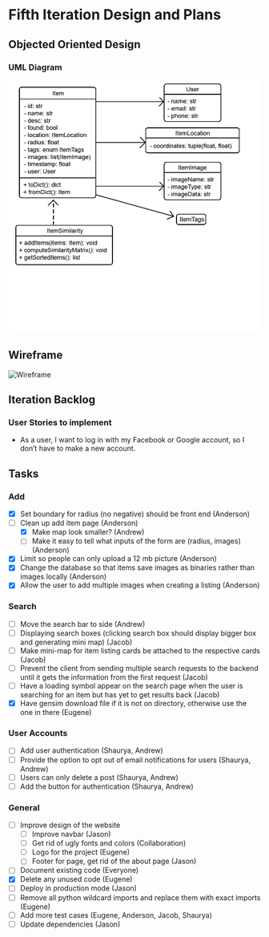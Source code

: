 # Fifth Iteration Design and Plans

## Objected Oriented Design

### UML Diagram

![UML Diagram](./additional/uml5.png)

## Wireframe

![Wireframe](./additional/wireframe3.bmp)

## Iteration Backlog

### User Stories to implement

* As a user, I want to log in with my Facebook or Google account, so I don’t have to make a new account.

## Tasks

### Add

* [X] Set boundary for radius (no negative) should be front end (Anderson)
* [ ] Clean up add item page (Anderson)
  * [X] Make map look smaller? (Andrew)
  * [ ] Make it easy to tell what inputs of the form are (radius, images) (Anderson)
* [X] Limit so people can only upload a 12 mb picture (Anderson)
* [X] Change the database so that items save images as binaries rather than images locally (Anderson)
* [X] Allow the user to add multiple images when creating a listing (Anderson)

### Search

* [ ] Move the search bar to side (Andrew)
* [ ] Displaying search boxes (clicking search box should display bigger box and generating mini map) (Jacob)
* [ ] Make mini-map for item listing cards be attached to the respective cards (Jacob)
* [ ] Prevent the client from sending multiple search requests to the backend until it gets the information from the first request (Jacob)
* [ ] Have a loading symbol appear on the search page when the user is searching for an item but has yet to get results back (Jacob)
* [x] Have gensim download file if it is not on directory, otherwise use the one in there (Eugene)

### User Accounts

* [ ] Add user authentication (Shaurya, Andrew)
* [ ] Provide the option to opt out of email notifications for users (Shaurya, Andrew)
* [ ] Users can only delete a post (Shaurya, Andrew)
* [ ] Add the button for authentication (Shaurya, Andrew)

### General

* [ ] Improve design of the website
  * [ ] Improve navbar (Jason)
  * [ ] Get rid of ugly fonts and colors (Collaboration)
  * [ ] Logo for the project (Eugene)
  * [ ] Footer for page, get rid of the about page (Jason)
* [ ] Document existing code (Everyone)
* [X] Delete any unused code (Eugene)
* [ ] Deploy in production mode (Jason)
* [ ] Remove all python wildcard imports and replace them with exact imports (Eugene)
* [ ] Add more test cases (Eugene, Anderson, Jacob, Shaurya)
* [ ] Update dependencies (Jason)
